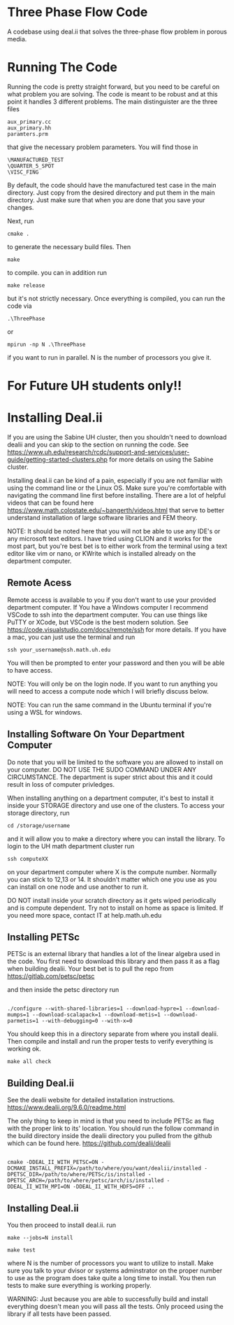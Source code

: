 # Three Phase Flow Code
A codebase using deal.ii that solves the three-phase flow problem in porous media. 

# Running The Code

Running the code is pretty straight forward, but you need to be careful on what problem you are solving. The code is meant to be robust and at this point it handles 3 different problems. The main distinguister are the three files 
```
aux_primary.cc
aux_primary.hh
paramters.prm
```
that give the necessary problem parameters. You will find those in 
```
\MANUFACTURED_TEST
\QUARTER_5_SPOT
\VISC_FING
```
By default, the code should have the manufactured test case in the main directory. Just copy from the desired directory and put them in the main directory. Just make sure that when you are done that you save your changes. 

Next,  run 
```
cmake .
```
to generate the necessary build files. Then
``` 
make 
```
to compile. you can in addition run 
```
make release
```
but it's not strictly necessary. Once everything is compiled, you can run the code via
```
.\ThreePhase
```
or 
```
mpirun -np N .\ThreePhase
```
if you want to run in parallel. N is the number of processors you give it.


# For Future UH students only!!

# Installing Deal.ii 
 If you are using the Sabine UH cluster, then you shouldn't need to download dealii and you can skip to the section on running the code. See https://www.uh.edu/research/rcdc/support-and-services/user-guide/getting-started-clusters.php for more details on using the Sabine cluster.

Installing deal.ii can be kind of a pain, especially if you are not familiar with using the command line or the Linux OS. Make sure you're comfortable with navigating the command line first before installing. There are a lot of helpful videos that can be found here https://www.math.colostate.edu/~bangerth/videos.html
that serve to better understand installation of large software libraries and FEM theory.

NOTE: It should be noted here that you will not be able to use any IDE's or any microsoft text editors. I have tried using CLION and it works for the most part, but you're best bet is to either work from the terminal using a text editor like vim or nano, or KWrite which is installed already on the department computer.
## Remote Acess
Remote access is available to you if you don't want to use your provided department computer. If You have a Windows computer I recommend VSCode to ssh into the department computer. You can use things like PuTTY or XCode, but VSCode is the best modern solution. See https://code.visualstudio.com/docs/remote/ssh for more details. If you have a mac, you can just use the terminal and run 
```
ssh your_username@ssh.math.uh.edu
```
You will then be prompted to enter your password and then you will be able to have access.

NOTE: You will only be on the login node. If you want to run anything you will need to access a compute node which I will briefly discuss below.

NOTE: You can run the same command in the Ubuntu terminal if you're using a WSL for windows. 

## Installing Software On Your Department Computer

Do note that you will be limited to the software you are allowed to install on your computer. DO NOT USE THE SUDO COMMAND UNDER ANY CIRCUMSTANCE. The department is super strict about this and it could result in loss of computer privledges.

When installing anything on a department computer, it's best to install it inside your STORAGE directory and use one of the clusters. To access your storage directory, run 
```
cd /storage/username
```
and it will allow you to make a directory where you can install the library.
 To login to the UH math department cluster run
```
ssh computeXX
```
 on your department computer where X is the compute number. Normally you can stick to 12,13 or 14. It shouldn't matter which one you use as you can install on one node and use another to run it. 

 DO NOT install inside your scratch directory as it gets wiped periodically and is compute dependent. Try not to install on home as space is limited. If you need more space, contact IT at help.math.uh.edu
## Installing PETSc
PETSc is an external library that handles a lot of the linear algebra used in the code. You first need to download this library and then pass it as a flag when building dealii.
 Your best bet is to pull the repo from https://gitlab.com/petsc/petsc

and then inside the petsc directory run 
```

./configure --with-shared-libraries=1 --download-hypre=1 --download-mumps=1 --download-scalapack=1 --download-metis=1 --download-parmetis=1 --with-debugging=0 --with-x=0
```
You should keep this in a directory separate from where you install dealii. Then compile and install and run the proper tests to verify everything is working ok.
```
make all check
```
## Building Deal.ii
See the dealii website for detailed installation instructions.
https://www.dealii.org/9.6.0/readme.html

The only thing to keep in mind is that you need to include PETSc as flag with the proper link to its' location. You should run the follow command in the build directory inside the dealii directory you pulled from the github which can be found here.
https://github.com/dealii/dealii
```

cmake -DDEAL_II_WITH_PETSC=ON -DCMAKE_INSTALL_PREFIX=/path/to/where/you/want/dealii/installed -DPETSC_DIR=/path/to/where/PETSc/is/installed -DPETSC_ARCH=/path/to/where/petsc/arch/is/installed -DDEAL_II_WITH_MPI=ON -DDEAL_II_WITH_HDF5=OFF ..
```
## Installing Deal.ii
You then proceed to install deal.ii.
run 

```
make --jobs=N install

make test
``` 
where N is the number of processors you want to utilize to install. Make sure you talk to your dvisor or systems adminstrator on the proper number to use as the program does take quite a long time to install. You then run tests to make sure everything is working properly.

WARNING: Just because you are able to successfully build and install everything doesn't mean you will pass all the tests. Only proceed using the library if all tests have been passed.


